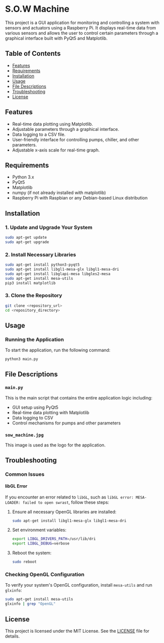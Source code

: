 # S.O.W Machine

This project is a GUI application for monitoring and controlling a system with sensors and actuators using a Raspberry Pi. It displays real-time data from various sensors and allows the user to control certain parameters through a graphical interface built with PyQt5 and Matplotlib.

## Table of Contents
- [Features](#features)
- [Requirements](#requirements)
- [Installation](#installation)
- [Usage](#usage)
- [File Descriptions](#file-descriptions)
- [Troubleshooting](#troubleshooting)
- [License](#license)

## Features
- Real-time data plotting using Matplotlib.
- Adjustable parameters through a graphical interface.
- Data logging to a CSV file.
- User-friendly interface for controlling pumps, chiller, and other parameters.
- Adjustable x-axis scale for real-time graph.

## Requirements
- Python 3.x
- PyQt5
- Matplotlib
- numpy (if not already installed with matplotlib)
- Raspberry Pi with Raspbian or any Debian-based Linux distribution

## Installation

### 1. Update and Upgrade Your System
```sh
sudo apt-get update
sudo apt-get upgrade
```

### 2. Install Necessary Libraries
```sh
sudo apt-get install python3-pyqt5
sudo apt-get install libgl1-mesa-glx libgl1-mesa-dri
sudo apt-get install libglapi-mesa libgles2-mesa
sudo apt-get install mesa-utils
pip3 install matplotlib
```

### 3. Clone the Repository
```sh
git clone <repository_url>
cd <repository_directory>
```

## Usage

### Running the Application
To start the application, run the following command:
```sh
python3 main.py
```

## File Descriptions

### `main.py`
This is the main script that contains the entire application logic including:
- GUI setup using PyQt5
- Real-time data plotting with Matplotlib
- Data logging to CSV
- Control mechanisms for pumps and other parameters

### `sow_machine.jpg`
This image is used as the logo for the application.

## Troubleshooting

### Common Issues

#### libGL Error
If you encounter an error related to `libGL`, such as `libGL error: MESA-LOADER: failed to open swrast`, follow these steps:

1. Ensure all necessary OpenGL libraries are installed:
    ```sh
    sudo apt-get install libgl1-mesa-glx libgl1-mesa-dri
    ```

2. Set environment variables:
    ```sh
    export LIBGL_DRIVERS_PATH=/usr/lib/dri
    export LIBGL_DEBUG=verbose
    ```

3. Reboot the system:
    ```sh
    sudo reboot
    ```

### Checking OpenGL Configuration
To verify your system's OpenGL configuration, install `mesa-utils` and run `glxinfo`:
```sh
sudo apt-get install mesa-utils
glxinfo | grep "OpenGL"
```

## License
This project is licensed under the MIT License. See the [LICENSE](LICENSE) file for details.
